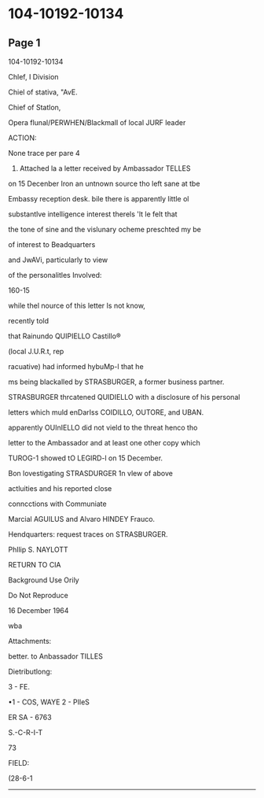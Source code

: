 # 104-10192-10134

## Page 1

104-10192-10134

Chlef, I Division

Chiel of stativa, "AvE.

Chief of Statlon,

Opera flunal/PERWHEN/Blackmall of local JURF leader

ACTION:

None trace per pare 4

1. Attached la a letter received by Ambassador TELLES

on 15 Decenber Iron an untnown source tho left sane at tbe

Embassy reception desk. bile there is apparently little ol

substantlve intelligence interest therels 'lt le felt that

the tone of sine and the vislunary ocheme preschted my be

of interest to Beadquarters

and JwAVi, particularly to view

of the personalitles Involved:

160-15

while thel nource of this letter Is not know,

recently told

that Rainundo QUIPIELLO Castillo®

(local J.U.R.t, rep

racuative) had informed hybuMp-l that he

ms being blackalled by STRASBURGER, a former business partner.

STRASBURGER thrcatened QUIDIELLO with a disclosure of his personal

letters which muld enDarIss COIDILLO, OUTORE, and UBAN.

apparently OUInIELLO did not vield to the threat henco tho

letter to the Ambassador and at least one other copy which

TUROG-1 showed tO LEGIRD-l on 15 December.

Bon lovestigating STRASDURGER 1n vlew of above

actluities and his reported close

conncctions with Communiate

Marcial AGUILUS and Alvaro HINDEY Frauco.

Hendquarters: request traces on STRASBURGER.

PhIlip S. NAYLOTT

RETURN TO CIA

Background Use Orily

Do Not Reproduce

16 December 1964

wba

Attachments:

better. to Anbassador TILLES

Dietributlong:

3 - FE.

•1 - COS, WAYE 2 - PIleS

ER SA - 6763

S.-C-R-I-T

73

FIELD:

(28-6-1

---

